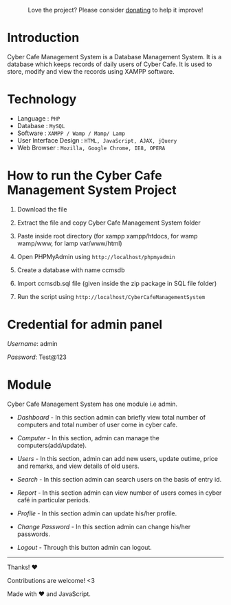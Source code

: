 <p align="center">Love the project? Please consider <a href="">donating</a> to help it improve!
<p>

# Introduction

Cyber Cafe Management System is a Database Management System. It is a database which keeps records of daily users of Cyber Cafe. It is used to store, modify and view the records using XAMPP software.

# Technology

- Language : `PHP`
- Database : `MySQL`
- Software : `XAMPP / Wamp / Mamp/ Lamp`
- User Interface Design : `HTML, JavaScript, AJAX, jQuery`
- Web Browser : `Mozilla, Google Chrome, IE8, OPERA`

# How to run the Cyber Cafe Management System Project

1. Download the file

2. Extract the file and copy Cyber Cafe Management System folder

3. Paste inside root directory (for xampp xampp/htdocs, for wamp wamp/www, for lamp var/www/html)

4. Open PHPMyAdmin using `http://localhost/phpmyadmin`

5. Create a database with name ccmsdb

6. Import ccmsdb.sql file (given inside the zip package in SQL file folder)

7. Run the script using `http://localhost/CyberCafeManagementSystem`

# Credential for admin panel

_Username_: admin

_Password_: Test@123

# Module
Cyber Cafe Management System has one module i.e admin.

- _Dashboard_ - In this section admin can briefly view total number of computers and total number of user come in cyber cafe.

- _Computer_ - In this section, admin can manage the computers(add/update).

- _Users_ - In this section, admin can add new users, update outime, price and remarks, and view details of old users.

- _Search_ - In this section admin can search users on the basis of entry id.

- _Report_ - In this section admin can view number of users comes in cyber café in particular periods.

- _Profile_ - In this section admin can update his/her profile.

- _Change Password_ - In this section admin can change his/her passwords.

- _Logout_ - Through this button admin can logout.

---

Thanks! :heart:

Contributions are welcome! <3

Made with :heart: and JavaScript.

